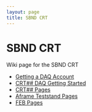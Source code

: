 ```yaml
---
layout: page
title: SBND CRT
---
```




SBND CRT
==========================================================

Wiki page for the SBND CRT

-   [Getting a DAQ Account](https://sbnsoftware.github.io/sbn_online_wiki/Getting_a_DAQ_account.html)
-   [CRT## DAQ Getting Started](https://sbnsoftware.github.io/sbndaq_oldwiki/SBND_DAQ_GettingStarted.html)
-   [CRT## Pages](https://sbnsoftware.github.io/sbndcode_wiki/CRT_sharp_sharp.md)
-   [Aframe Teststand Pages](https://sbnsoftware.github.io/sbndcode_wiki/CRT_aframe.md)
-   [FEB Pages](https://sbnsoftware.github.io/sbndcode_wiki/CRT/FEB.md)
